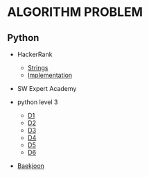 # ALGORITHM PROBLEM

## Python

* HackerRank
    * [Strings](https://github.com/yuueuni/algorithm/tree/master/Strings)
    * [Implementation](https://github.com/yuueuni/algorithm/tree/master/Implementation)

* SW Expert Academy
* python level 3
    * [D1](https://github.com/yuueuni/algorithm/tree/master/SWEA_D1)
    * [D2](https://github.com/yuueuni/algorithm/tree/master/SWEA_D2)
    * [D3](https://github.com/yuueuni/algorithm/tree/master/SWEA_D3)
    * [D4](https://github.com/yuueuni/algorithm/tree/master/SWEA_D4)
    * [D5](https://github.com/yuueuni/algorithm/tree/master/SWEA_D5)
    * [D6](https://github.com/yuueuni/algorithm/tree/master/SWEA_D6)

* [Baekjoon](https://github.com/yuueuni/algorithm/tree/master/baekjoon)